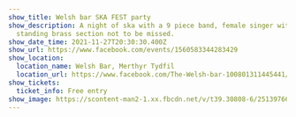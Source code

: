 ```yaml
---
show_title: Welsh bar SKA FEST party
show_description: A night of ska with a 9 piece band, female singer with an out
  standing brass section not to be missed.
show_date_time: 2021-11-27T20:30:30.400Z
show_url: https://www.facebook.com/events/1560583344283429
show_location:
  location_name: Welsh Bar, Merthyr Tydfil
  location_url: https://www.facebook.com/The-Welsh-bar-100801311445441/
show_tickets:
  ticket_info: Free entry
show_image: https://scontent-man2-1.xx.fbcdn.net/v/t39.30808-6/251397668_4709298562463334_2770630733226862860_n.jpg?_nc_cat=105&ccb=1-5&_nc_sid=340051&_nc_ohc=u5-z--y_ackAX9g83tt&_nc_oc=AQlcDRVyn9RyYumS2de7qIf7wQroRwpLeTs6WtR4ROaLNpvh7mMQXx3bWoiCZpZk69yUuVq2myKd8XPyubWiadXR&_nc_ht=scontent-man2-1.xx&oh=00_AT--CtcWFFd2kIEITHbt7Ly_UvqAAzkTRGQX94iVz7uGcA&oe=61FAFD87
---
```

